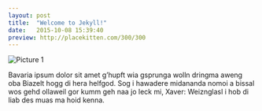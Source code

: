 ```yaml
---
layout: post
title:  "Welcome to Jekyll!"
date:   2015-10-08 15:39:40
preview: http://placekitten.com/300/300
---
```


![Picture 1](http://placekitten.com/800/600)

Bavaria ipsum dolor sit amet g’hupft wia gsprunga wolln dringma aweng oba Biazelt hogg di hera helfgod. Sog i hawadere midananda nomoi a bissal wos gehd ollaweil gor kumm geh naa jo leck mi, Xaver: Weiznglasl i hob di liab des muas ma hoid kenna.
